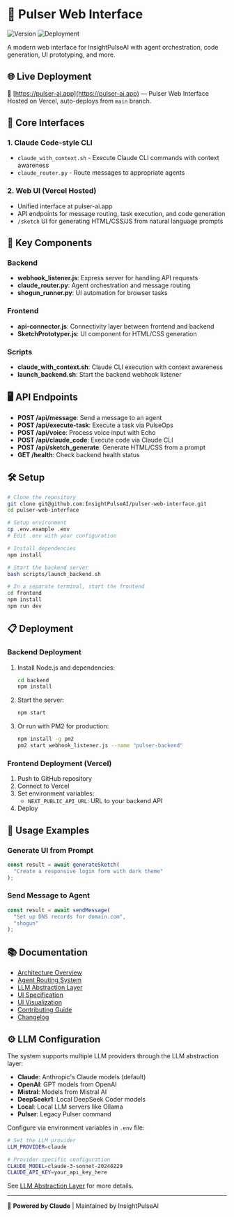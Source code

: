 # 🔮 Pulser Web Interface

![Version](https://img.shields.io/badge/version-2.0.1-blue.svg)
![Deployment](https://img.shields.io/badge/deployment-active-success.svg)

A modern web interface for InsightPulseAI with agent orchestration, code generation, UI prototyping, and more.

## 🌐 Live Deployment

🔗 [https://pulser-ai.app](https://pulser-ai.app) — Pulser Web Interface
Hosted on Vercel, auto-deploys from `main` branch.

## 🚀 Core Interfaces

### 1. Claude Code-style CLI
- `claude_with_context.sh` - Execute Claude CLI commands with context awareness
- `claude_router.py` - Route messages to appropriate agents

### 2. Web UI (Vercel Hosted)
- Unified interface at pulser-ai.app
- API endpoints for message routing, task execution, and code generation
- `/sketch` UI for generating HTML/CSS/JS from natural language prompts

## 🧩 Key Components

### Backend
- **webhook_listener.js**: Express server for handling API requests
- **claude_router.py**: Agent orchestration and message routing
- **shogun_runner.py**: UI automation for browser tasks

### Frontend
- **api-connector.js**: Connectivity layer between frontend and backend
- **SketchPrototyper.js**: UI component for HTML/CSS generation

### Scripts
- **claude_with_context.sh**: Claude CLI execution with context awareness
- **launch_backend.sh**: Start the backend webhook listener

## 🖥️ API Endpoints

- **POST /api/message**: Send a message to an agent
- **POST /api/execute-task**: Execute a task via PulseOps
- **POST /api/voice**: Process voice input with Echo
- **POST /api/claude_code**: Execute code via Claude CLI
- **POST /api/sketch_generate**: Generate HTML/CSS from a prompt
- **GET /health**: Check backend health status

## 🛠 Setup

```bash
# Clone the repository
git clone git@github.com:InsightPulseAI/pulser-web-interface.git
cd pulser-web-interface

# Setup environment
cp .env.example .env
# Edit .env with your configuration

# Install dependencies
npm install

# Start the backend server
bash scripts/launch_backend.sh

# In a separate terminal, start the frontend
cd frontend
npm install
npm run dev
```

## 📋 Deployment

### Backend Deployment
1. Install Node.js and dependencies:
   ```bash
   cd backend
   npm install
   ```

2. Start the server:
   ```bash
   npm start
   ```

3. Or run with PM2 for production:
   ```bash
   npm install -g pm2
   pm2 start webhook_listener.js --name "pulser-backend"
   ```

### Frontend Deployment (Vercel)
1. Push to GitHub repository
2. Connect to Vercel
3. Set environment variables:
   - `NEXT_PUBLIC_API_URL`: URL to your backend API
4. Deploy

## 🧪 Usage Examples

### Generate UI from Prompt
```javascript
const result = await generateSketch(
  "Create a responsive login form with dark theme"
);
```

### Send Message to Agent
```javascript
const result = await sendMessage(
  "Set up DNS records for domain.com",
  "shogun"
);
```

## 📚 Documentation

- [Architecture Overview](docs/ARCHITECTURE.md)
- [Agent Routing System](docs/AGENT_ROUTING.md)
- [LLM Abstraction Layer](docs/LLM_ABSTRACTION.md)
- [UI Specification](docs/UI.md)
- [UI Visualization](docs/UI_VISUALIZATION.md)
- [Contributing Guide](CONTRIBUTING.md)
- [Changelog](CHANGELOG.md)

## ⚙️ LLM Configuration

The system supports multiple LLM providers through the LLM abstraction layer:

- **Claude**: Anthropic's Claude models (default)
- **OpenAI**: GPT models from OpenAI
- **Mistral**: Models from Mistral AI
- **DeepSeekr1**: Local DeepSeek Coder models
- **Local**: Local LLM servers like Ollama
- **Pulser**: Legacy Pulser command

Configure via environment variables in `.env` file:

```bash
# Set the LLM provider
LLM_PROVIDER=claude

# Provider-specific configuration
CLAUDE_MODEL=claude-3-sonnet-20240229
CLAUDE_API_KEY=your_api_key_here
```

See [LLM Abstraction Layer](docs/LLM_ABSTRACTION.md) for more details.

---

🚀 **Powered by Claude** | Maintained by InsightPulseAI